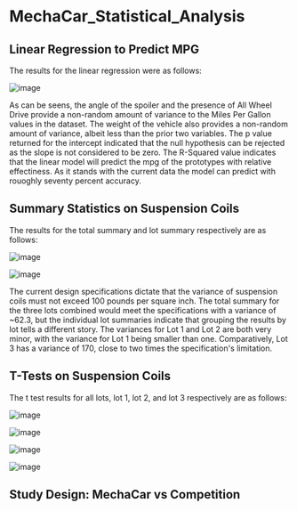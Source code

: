 # MechaCar_Statistical_Analysis

## Linear Regression to Predict MPG
The results for the linear regression were as follows:

![image](https://user-images.githubusercontent.com/92831138/156824679-e065369f-118c-433a-90ee-e9956877f3c8.png)

As can be seens, the angle of the spoiler and the presence of All Wheel Drive provide a non-random amount of variance to the Miles Per Gallon values in the dataset. The weight of the vehicle also provides a non-random amount of variance, albeit less than the prior two variables. The p value returned for the intercept indicated that the null hypothesis can be rejected as the slope is not considered to be zero. The R-Squared value indicates that the linear model will predict the mpg of the prototypes with relative effectiness. As it stands with the current data the model can predict with rouoghly seventy percent accuracy. 

## Summary Statistics on Suspension Coils
The results for the total summary and lot summary respectively are as follows:

![image](https://user-images.githubusercontent.com/92831138/156826623-b81212fc-af5a-4540-8e76-928fecc7f1b8.png)

![image](https://user-images.githubusercontent.com/92831138/156826654-a8b6c15e-3823-4ce3-beed-fb4e6e53faf4.png)

The current design specifications dictate that the variance of suspension coils must not exceed 100 pounds per square inch. The total summary for the three lots combined would meet the specifications with a variance of ~62.3, but the individual lot summaries indicate that grouping the results by lot tells a different story. The variances for Lot 1 and Lot 2 are both very minor, with the variance for Lot 1 being smaller than one. Comparatively, Lot 3 has a variance of 170, close to two times the specification's limitation.

## T-Tests on Suspension Coils
The t test results for all lots, lot 1, lot 2, and lot 3 respectively are as follows:

![image](https://user-images.githubusercontent.com/92831138/157057384-1338298b-6cbd-43c0-b02d-9d3a9eb45332.png)

![image](https://user-images.githubusercontent.com/92831138/157057429-78694b31-19b2-4574-8408-0502e8778679.png)

![image](https://user-images.githubusercontent.com/92831138/157057479-d7214877-b8da-447a-9b00-fa138966d0f9.png)

![image](https://user-images.githubusercontent.com/92831138/157057524-124208b2-55a3-45ba-bc33-f6e02d4490f5.png)


## Study Design: MechaCar vs Competition

